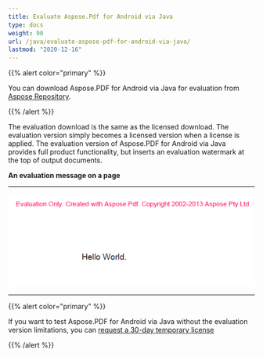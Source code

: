 ```yaml
---
title: Evaluate Aspose.Pdf for Android via Java
type: docs
weight: 90
url: /java/evaluate-aspose-pdf-for-android-via-java/
lastmod: "2020-12-16"
---
```


{{% alert color="primary" %}}

You can download Aspose.PDF for Android via Java for evaluation from [Aspose Repository](https://repository.aspose.com/webapp/#/artifacts/browse/tree/General/repo/com/aspose/aspose-pdf-android-via-java).

{{% /alert %}}

The evaluation download is the same as the licensed download. The evaluation version simply becomes a licensed version when a license is applied. The evaluation version of Aspose.PDF for Android via Java provides full product functionality, but inserts an evaluation watermark at the top of output documents.

**An evaluation message on a page**
***

**![todo:image_alt_text](evaluate-aspose-pdf-for-android-via-java_1.png)**
***
{{% alert color="primary" %}}

If you want to test Aspose.PDF for Android via Java without the evaluation version limitations, you can [request a 30-day temporary license](https://purchase.aspose.com/temporary-license)


{{% /alert %}}
